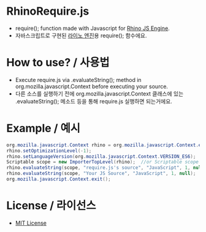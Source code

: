 # RhinoRequire.js
* require(); function made with Javascript for [Rhino JS Engine](https://github.com/mozilla/rhino).
* 자바스크립트로 구현된 [라이노 엔진](https://github.com/mozilla/rhino)용 require(); 함수에요.

# How to use? / 사용법
* Execute require.js via .evaluateString(); method in org.mozilla.javascript.Context before executing your source.
* 다른 소스를 실행하기 전에 org.mozilla.javascript.Context 클래스에 있는 .evaluateString(); 메소드 등을 통해 require.js 실행하면 되는거에요.

# Example / 예시
```java
org.mozilla.javascript.Context rhino = org.mozilla.javascript.Context.enter();
rhino.setOptimizationLevel(-1);
rhino.setLanguageVersion(org.mozilla.javascript.Context.VERSION_ES6);
Scriptable scope = new ImporterTopLevel(rhino);  //or Scriptable scope = rhino.initStandardObjects();
rhino.evaluateString(scope, "require.js's source", "JavaScript", 1, null);  //Execute require.js before executing your source.
rhino.evaluateString(scope, "Your JS Source", "JavaScript", 1, null);
org.mozilla.javascript.Context.exit();
```

# License / 라이선스
* [MIT License](https://github.com/DarkTornado/RhinoRequire.js/blob/master/LICENSE)
